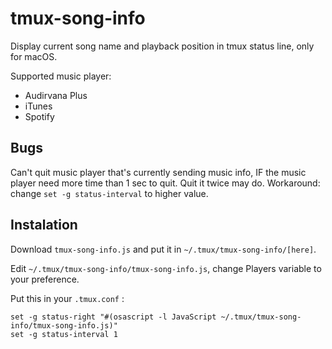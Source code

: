 # tmux-song-info
Display current song name and playback position in tmux status line, only for macOS.

Supported music player:
* Audirvana Plus
* iTunes
* Spotify

Bugs
-----------
Can't quit music player that's currently sending music info, IF the music player need more time than 1 sec to quit. Quit it twice may do.
Workaround: change `set -g status-interval` to higher value.

Instalation
-----------

Download `tmux-song-info.js` and put it in `~/.tmux/tmux-song-info/[here]`.

Edit `~/.tmux/tmux-song-info/tmux-song-info.js`, change Players variable to your preference.

Put this in your `.tmux.conf` :
```
set -g status-right "#(osascript -l JavaScript ~/.tmux/tmux-song-info/tmux-song-info.js)"
set -g status-interval 1
```
